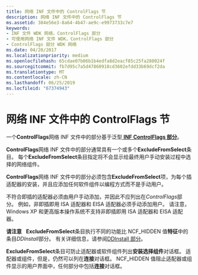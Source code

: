 ```yaml
---
title: 网络 INF 文件中的 ControlFlags 节
description: 网络 INF 文件中的 ControlFlags 节
ms.assetid: 384e56e3-8a64-4b47-ae9c-e9973733c7e7
keywords:
- INF 文件 WDK 网络，ControlFlags 部分
- 可使用网络 INF 文件 WDK，ControlFlags 部分
- ControlFlags 部分 WDK 网络
ms.date: 04/20/2017
ms.localizationpriority: medium
ms.openlocfilehash: 65cdae07b06b1b4edfa8d2eacf85c25fa280024f
ms.sourcegitcommit: fb7d95c7a5d47860918cd3602efdd33b69dcf2da
ms.translationtype: MT
ms.contentlocale: zh-CN
ms.lasthandoff: 06/25/2019
ms.locfileid: "67374943"
---
```

# <a name="controlflags-section-in-a-network-inf-file"></a>网络 INF 文件中的 ControlFlags 节





一个**ControlFlags**网络 INF 文件中的部分基于泛型[ **INF ControlFlags 部分**](https://docs.microsoft.com/windows-hardware/drivers/install/inf-controlflags-section)。

**ControlFlags**网络 INF 文件中的部分通常具有一个或多个**ExcludeFromSelect**条目。 每个**ExcludeFromSelect**条目指定将不会显示给最终用户手动安装过程中选择的网络组件。

**ControlFlags**网络 INF 文件中的部分必须包含**ExcludeFromSelect**项，为每个插适配器的安装，并且应添加任何软件组件以编程方式而不是手动用户。

不符合即插的适配器必须由用户手动添加，并因此不应列出在*ControlFlags*部分。 例如，非即插即用 ISA 适配器和 EISA 适配器必须手动添加用户。 请注意，Windows XP 和更高版本操作系统不支持非即插即用 ISA 适配器和 EISA 适配器。

**请注意**   **ExcludeFromSelect**条目执行不同的功能比 NCF\_HIDDEN 值**特征**中的条目*DDInstall*部分。 有关详细信息，请参阅[DDInstall 部分](ddinstall-section-in-a-network-inf-file.md)。

 

**ExcludeFromSelect**条目可防止适配器或软件组件列出**安装选择组件**对话框。 适配器或组件，但是，仍然可以列在**连接**对话框。 NCF\_HIDDEN 值阻止适配器或组件显示的用户界面中，任何部分中包括**连接**对话框。

 

 





